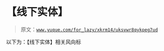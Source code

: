 # 【线下实体】

> 原文：[`www.yuque.com/for_lazy/xkrm14/uksvwr8qykpeg7ud`](https://www.yuque.com/for_lazy/xkrm14/uksvwr8qykpeg7ud)

以下为：【线下实体】相关风向标





